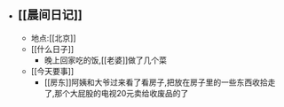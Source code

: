 - ## [[晨间日记]]
    - 地点:[[北京]]
    - [[什么日子]]
        - 晚上回家吃的饭,[[老婆]]做了几个菜
    - [[今天要事]]
        - [[房东]]阿姨和大爷过来看了看房子,把放在房子里的一些东西收拾走了,那个大屁股的电视20元卖给收废品的了
